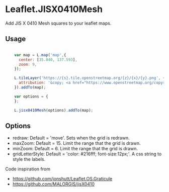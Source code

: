 # Leaflet.JISX0410Mesh
Add JIS X 0410 Mesh squares to your leaflet maps.

Usage
-----

```JavaScript

    var map = L.map('map',{
      center: [35.840, 137.593],
      zoom: 9,
    });

    L.tileLayer('https://{s}.tile.openstreetmap.org/{z}/{x}/{y}.png', {
      attribution: '&copy; <a href="https://www.openstreetmap.org/copyright">OpenStreetMap</a> contributors'
    }).addTo(map);

    var options = {      
    };

    L.jisx0410Mesh(options).addTo(map);

```

Options
-------
- redraw: Default = 'move'. Sets when the grid is redrawn.
- maxZoom: Default = 15. Limit the range that the grid is drawn.
- minZoom: Default = 6. Limit the range that the grid is drawn.
- gridLetterStyle: Default = 'color: #216fff; font-size:12px;'. A css string to style the labels.


Code inspiration from
* https://github.com/jonshutt/Leaflet.OS.Graticule
* https://github.com/MALORGIS/jisX0410

